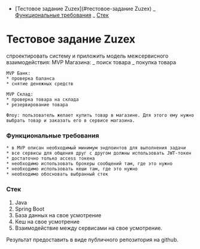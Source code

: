 <!-- TOC -->

- [Тестовое задание Zuzex](#тестовое-задание Zuzex)
_ [Функциональные требования](#функциональные-требования)
_ [Стек](#стек)
<!-- TOC -->

# Тестовое задание Zuzex

спроектировать систему и приложить модель межсервисного взаимодействия:
MVP Магазина:
_ поиск товара
_ покупка товара

    MVP Банк:
    * проверка баланса
    * снятие денежных средств

    MVP Склад:
    * проверка товара на склада
    * резервирование товара

    Флоу: пользователь желает купить товар в магазине. Для этого ему нужно выбрать товар и заказать его в сервисе магазина.

### Функциональные требования

    * в MVP описан необходимый минимум эндпоинтов для выполнения задачи
    * все сервисы для общения друг с другом должны использовать JWT-токен
    * достаточно только access токена
    * необходимо использовать брокеры сообщений там, где это нужно
    * необходимо использовать кеши там, где это нужно
    * необходимо обосновать выбранный стек

### Стек

1. Java
2. Spring Boot
3. База данных на свое усмотрение
4. Кеш на свое усмотрение
5. Взаимодействие между сервисами на свое усмотрение.

Результат предоставить в виде публичного репозитория на github.
